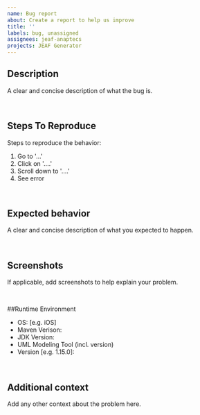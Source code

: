 ```yaml
---
name: Bug report
about: Create a report to help us improve
title: ''
labels: bug, unassigned
assignees: jeaf-anaptecs
projects: JEAF Generator
---
```


## Description
A clear and concise description of what the bug is.

<br>

## Steps To Reproduce
Steps to reproduce the behavior:
1. Go to '...'
2. Click on '....'
3. Scroll down to '....'
4. See error

<br>

## Expected behavior
A clear and concise description of what you expected to happen.

<br>

## Screenshots
If applicable, add screenshots to help explain your problem.

<br>

##Runtime Environment
 - OS: [e.g. iOS]
- Maven Verison:
- JDK Version:
- UML Modeling Tool (incl. version)
 - Version [e.g. 1.15.0]:

<br>

## Additional context
Add any other context about the problem here.
